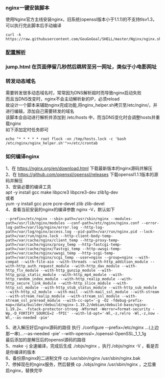 ### nginx一键安装脚本
使用Nginx官方主线安装nginx，旧系统(openssl版本小于1.1.1)的不支持tlsv1.3，可以执行完此脚本后手动编译<br>
```
curl -k https://raw.githubusercontent.com/GouGoGoal/SHELL/master/Nginx/nginx.sh|bash
```
### [配置解析](https://github.com/GouGoGoal/SHELL/blob/master/Nginx/nginx.conf)
### jump.html 在页面停留几秒然后跳转至另一网址，类似于小电影网址
### 转发动态域名<br>
需要转发很多动态域名时，常常因为DNS解析超时而导致nginx启动失败<br>
而且当DNS改变时，nginx不会主动解析新的IP，必须reload<br>
故设计一个脚本来辅助nginx完成功能,将nginx_helper.sh拷贝至/etc/nginx/，并进行编辑，添加自己需要转发的域名<br>
该脚本会自动进行解析并添加到 /etc/hosts 中，而当DNS变化时会调整hosts并重载nginx<br>
如下添加定时任务即可<br>
```
echo "* * * * * root flock -xn /tmp/hosts.lock -c 'bash /etc/nginx/nginx_helper.sh'">>/etc/crontab
```
### 如何编译nginx<br>
1、在 https://nginx.org/en/download.html 下载最新版本的nginx源码并解压<br>
2、在 https://github.com/openssl/openssl/releases 下载openssl1.1.1版本的源码并解压<br>
3、安装必要的编译工具<br>
apt -y install gcc make libpcre3 libpcre3-dev zlib1g-dev<br>
或者<br>
yum -y install gcc pcre pcre-devel zlib zlib-devel<br>
4、查看当前安装的nginx的编译参数 nginx -V，默认如下<br>
```
--prefix=/etc/nginx --sbin-path=/usr/sbin/nginx --modules-path=/usr/lib/nginx/modules --conf-path=/etc/nginx/nginx.conf --error-log-path=/var/log/nginx/error.log --http-log-path=/var/log/nginx/access.log --pid-path=/var/run/nginx.pid --lock-path=/var/run/nginx.lock --http-client-body-temp-path=/var/cache/nginx/client_temp --http-proxy-temp-path=/var/cache/nginx/proxy_temp --http-fastcgi-temp-path=/var/cache/nginx/fastcgi_temp --http-uwsgi-temp-path=/var/cache/nginx/uwsgi_temp --http-scgi-temp-path=/var/cache/nginx/scgi_temp --user=nginx --group=nginx --with-compat --with-file-aio --with-threads --with-http_addition_module --with-http_auth_request_module --with-http_dav_module --with-http_flv_module --with-http_gunzip_module --with-http_gzip_static_module --with-http_mp4_module --with-http_random_index_module --with-http_realip_module --with-http_secure_link_module --with-http_slice_module --with-http_ssl_module --with-http_stub_status_module --with-http_sub_module --with-http_v2_module --with-mail --with-mail_ssl_module --with-stream --with-stream_realip_module --with-stream_ssl_module --with-stream_ssl_preread_module --with-cc-opt='-g -O2 -fdebug-prefix-map=/data/builder/debuild/nginx-1.19.2/debian/debuild-base/nginx-1.19.2=. -fstack-protector-strong -Wformat -Werror=format-security -Wp,-D_FORTIFY_SOURCE=2 -fPIC' --with-ld-opt='-Wl,-z,relro -Wl,-z,now -Wl,--as-needed -pie'
```
5、进入解压好后nginx源码的路径 执行 ./configure  --prefix=/etc/nginx …(上边那一串)…--as-needed -pie' --with-openssl=./openssl-OpenSSL_1_1_1g<br>
最后添加的是解压后的openssl源码的路径<br>
5、make -j 全速编译，完成后生成 ./objs/nginx ，执行./objs/nginx -V ，看是否是你编译的版本<br>
6、备份原nginx的二进制文件 cp /usr/sbin/nginx  /usr/sbin/nginx.bak<br>
7、停掉现在的nginx服务，然后替换 cp ./objs/nginx /usr/sbin/nginx ，之后重启nginx，替换完毕<br>



